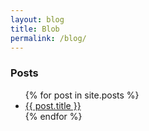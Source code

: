 ```yaml
---
layout: blog
title: Blob
permalink: /blog/
---
```

<h3>Posts</h3>
<ul>
  {% for post in site.posts %}
  <li>
    <a href="http://arghh.github.io/Hello-World/">{{ post.title }}</a>
  </li>
  {% endfor %}
</ul>

